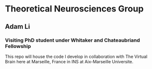 # Theoretical Neurosciences Group
## Adam Li
### Visiting PhD student under Whitaker and Chateaubriand Fellowship

This repo will house the code I develop in collaboration with The Virtual Brain here at Marseille, France in INS at Aix-Marseille Universite. 